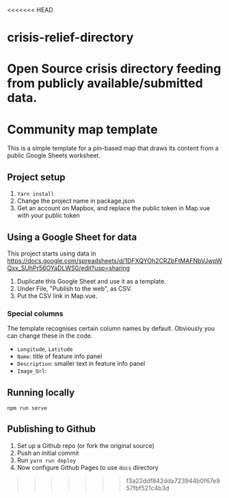 <<<<<<< HEAD
# crisis-relief-directory
Open Source crisis directory feeding from publicly available/submitted data.
=======
# Community map template

This is a simple template for a pin-based map that draws its content from a public Google Sheets worksheet.

## Project setup

1. `Yarn install`
2. Change the project name in package.json
3. Get an account on Mapbox, and replace the public token in Map.vue with your public token

## Using a Google Sheet for data

This project starts using data in https://docs.google.com/spreadsheets/d/1DFXQYOh2CRZbFtMAFNbVJwpWQxx_SUhPr56OYaDLWS0/edit?usp=sharing

1. Duplicate this Google Sheet and use it as a template. 
2. Under File, "Publish to the web", as CSV.
3. Put the CSV link in Map.vue.

### Special columns

The template recognises certain column names by default. Obviously you can change these in the code.

* `Longitude`, `Latitude`
* `Name`: title of feature info panel
* `Description`: smaller text in feature info panel
* `Image_Url`: 


## Running locally
```
npm run serve
```

## Publishing to Github
1. Set up a Github repo (or fork the original source)
2. Push an initial commit
3. Run `yarn run deploy`
4. Now configure Github Pages to use `docs` directory
>>>>>>> f3a22ddf842dda723944b0f67e957fbf521c4b3d
